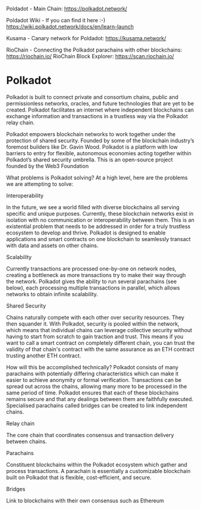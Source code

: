 Poldadot - Main Chain:  https://polkadot.network/

Poldadot Wiki - If you can find it here :-)  https://wiki.polkadot.network/docs/en/learn-launch

Kusama - Canary network for Poldadot:  https://kusama.network/

RioChain - Connecting the Polkadot parachains with other blockchains:  https://riochain.io/
RioChain Block Explorer:  https://scan.riochain.io/




# Polkadot
Polkadot is built to connect private and consortium chains, public and permissionless networks, oracles, and future technologies that are yet to be created. Polkadot facilitates an internet where independent blockchains can exchange information and transactions in a trustless way via the Polkadot relay chain.

Polkadot empowers blockchain networks to work together under the protection of shared security. Founded by some of the blockchain industry’s foremost builders like Dr. Gavin Wood.  Polkadot is a platform with low barriers to entry for flexible, autonomous economies acting together within Polkadot’s shared security umbrella. This is an open-source project founded by the Web3 Foundation


What problems is Polkadot solving?  At a high level, here are the problems we are attempting to solve:

Interoperability

In the future, we see a world filled with diverse blockchains all serving specific and unique purposes. Currently, these blockchain networks exist in isolation with no communication or interoperability between them. This is an existential problem that needs to be addressed in order for a truly trustless ecosystem to develop and thrive. Polkadot is designed to enable applications and smart contracts on one blockchain to seamlessly transact with data and assets on other chains.

Scalability

Currently transactions are processed one-by-one on network nodes, creating a bottleneck as more transactions try to make their way through the network. Polkadot gives the ability to run several parachains (see below), each processing multiple transactions in parallel, which allows networks to obtain infinite scalability.

Shared Security

Chains naturally compete with each other over security resources. They then squander it. With Polkadot, security is pooled within the network, which means that individual chains can leverage collective security without having to start from scratch to gain traction and trust. This means if you want to call a smart contract on completely different chain, you can trust the validity of that chain's contract with the same assurance as an ETH contract trusting another ETH contract.

How will this be accomplished technically?
Polkadot consists of many parachains with potentially differing characteristics which can make it easier to achieve anonymity or formal verification. Transactions can be spread out across the chains, allowing many more to be processed in the same period of time. Polkadot ensures that each of these blockchains remains secure and that any dealings between them are faithfully executed. Specialised parachains called bridges can be created to link independent chains.

Relay chain

The core chain that coordinates consensus and transaction delivery between chains.

Parachains

Constituent blockchains within the Polkadot ecosystem which gather and process transactions. A parachain is essentially a customizable blockchain built on Polkadot that is flexible, cost-efficient, and secure.

Bridges

Link to blockchains with their own consensus such as Ethereum
